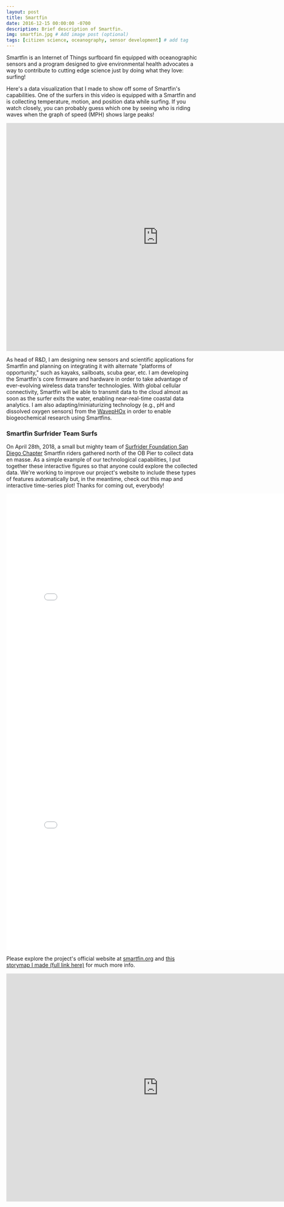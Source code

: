 ```yaml
---
layout: post
title: Smartfin
date: 2016-12-15 00:00:00 -0700
description: Brief description of Smartfin.
img: smartfin.jpg # Add image post (optional)
tags: [citizen science, oceanography, sensor development] # add tag
---
```


Smartfin is an Internet of Things surfboard fin equipped with oceanographic sensors and a program designed to give environmental health advocates a way to contribute to cutting edge science just by doing what they love: surfing!

Here's a data visualization that I made to show off some of Smartfin's capabilities. One of the surfers in this video is equipped with a Smartfin and is collecting temperature, motion, and position data while surfing. If you watch closely, you can probably guess which one by seeing who is riding waves when the graph of speed (MPH) shows large peaks!

<iframe width="800" height="600" src="https://www.youtube.com/embed/jhosHEJAw6I" frameborder="0" allow="autoplay; encrypted-media" allowfullscreen></iframe>

As head of R&D, I am designing new sensors and scientific applications for Smartfin and planning on integrating it with alternate "platforms of opportunity," such as kayaks, sailboats, scuba gear, etc. I am developing the Smartfin's core firmware and hardware in order to take advantage of ever-evolving wireless data transfer technologies. With global cellular connectivity, Smartfin will be able to transmit data to the cloud almost as soon as the surfer exits the water, enabling near-real-time coastal data analytics. I am also adapting/miniaturizing technology (e.g., pH and dissolved oxygen sensors) from the [WavepHOx](../sup-science) in order to enable biogeochemical research using Smartfins.

### Smartfin Surfrider Team Surfs
On April 28th, 2018, a small but mighty team of [Surfrider Foundation San Diego Chapter](https://www.facebook.com/surfriderSD/) Smartfin riders gathered north of the OB Pier to collect data en masse. As a simple example of our technological capabilities, I put together these interactive figures so that anyone could explore the collected data. We're working to improve our project's website to include these types of features automatically but, in the meantime, check out this map and interactive time-series plot! Thanks for coming out, everybody!
<iframe width="800" height="600" src="../smartfin-surfrider-timeseries-20180428.html" frameborder="0"></iframe>

<iframe width="800" height="600" src="../smartfin-surfrider-map-20180428.html" frameborder="0"></iframe>


Please explore the project's official website at [smartfin.org](https://smartfin.org) and [this storymap I made (full link here)](https://www.arcgis.com/apps/Cascade/index.html?appid=7d74aeff9683496297059217e853bff7#storymap) for much more info.

<iframe width="800" height="600" src="https://www.arcgis.com/apps/Cascade/index.html?appid=7d74aeff9683496297059217e853bff7#storymap" frameborder="0"></iframe>
